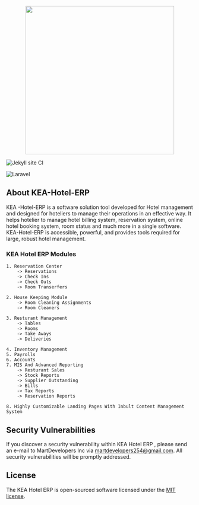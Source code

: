 <p align="center"><img src="https://github.com/MartMbithi/KEA-Hotel-ERP/blob/master/Kea-ERP-Logo.png" width="400"></p>

![Jekyll site CI](https://github.com/MartMbithi/KEA-Hotel-ERP/workflows/Jekyll%20site%20CI/badge.svg)

![Laravel](https://github.com/MartMbithi/KEA-Hotel-ERP/workflows/Laravel/badge.svg)

## About KEA-Hotel-ERP

KEA -Hotel-ERP is a software solution tool developed for  Hotel management and designed for hoteliers to manage
their operations in an effective way. It helps hotelier to manage hotel billing system, reservation system, online hotel booking system,
room status and much more in a single software. KEA-Hotel-ERP is accessible, powerful, and provides tools required for large, robust hotel management.

### KEA Hotel ERP Modules
```
1. Reservation Center
    -> Reservations
    -> Check Ins
    -> Check Outs
    -> Room Transerfers
    
2. House Keeping Module
    -> Room Cleaning Assignments
    -> Room Cleaners
    
3. Resturant Management
    -> Tables
    -> Rooms
    -> Take Aways
    -> Deliveries
    
4. Inventory Management
5. Payrolls
6. Accounts
7. MIS And Advanced Reporting
    -> Resturant Sales
    -> Stock Reports
    -> Supplier Outstanding
    -> Bills
    -> Tax Reports
    -> Reservation Reports
    
8. Highly Customizable Landing Pages With Inbult Content Management System
```
## Security Vulnerabilities

If you discover a security vulnerability within KEA Hotel ERP , please send an e-mail to MartDevelopers Inc via [martdevelopers254@gmail.com](mailto:martdevelopers254@gmail.com). All security vulnerabilities will be promptly addressed.

## License

The KEA Hotel ERP is open-sourced software licensed under the [MIT license](https://opensource.org/licenses/MIT).
